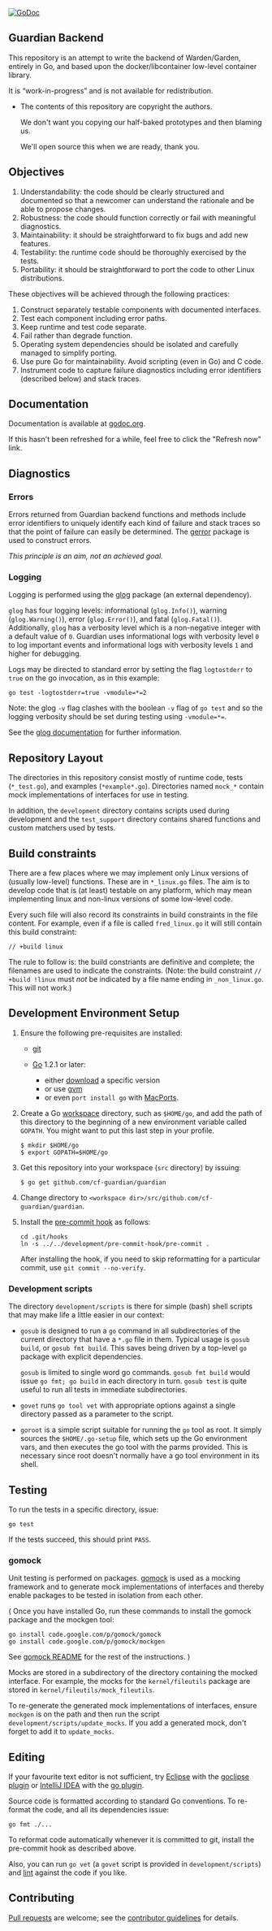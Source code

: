 [![GoDoc](https://godoc.org/github.com/cf-guardian/guardian-backend?status.png)](https://godoc.org/github.com/cf-guardian/guardian-backend)

## Guardian Backend

This repository is an attempt to write the backend of Warden/Garden, entirely in Go,
and based upon the docker/libcontainer low-level container library.

It is “work-in-progress” and is not available for redistribution.

- The contents of this repository are copyright the authors.

    We don't want you copying our half-baked prototypes and then
blaming us.

    We'll open source this when we are ready, thank you.

## Objectives

1. Understandability: the code should be clearly structured and documented so that a newcomer can understand the rationale and be able to propose changes.
1. Robustness: the code should function correctly or fail with meaningful diagnostics.
1. Maintainability: it should be straightforward to fix bugs and add new features.
1. Testability: the runtime code should be thoroughly exercised by the tests.
1. Portability: it should be straightforward to port the code to other Linux distributions.

These objectives will be achieved through the following practices:

1. Construct separately testable components with documented interfaces.
1. Test each component including error paths.
1. Keep runtime and test code separate.
1. Fail rather than degrade function.
1. Operating system dependencies should be isolated and carefully managed to simplify porting.
1. Use pure Go for maintainability. Avoid scripting (even in Go) and C code.
1. Instrument code to capture failure diagnostics including error identifiers (described below) and stack traces.

## Documentation

Documentation is available at [godoc.org](http://godoc.org/github.com/cf-guardian/guardian-backend).

If this hasn't been refreshed for a while, feel free to click the "Refresh now" link.

## Diagnostics

### Errors

Errors returned from Guardian backend functions and methods include error identifiers to uniquely identify each kind of failure and stack traces so that the point of failure can easily be determined. The [gerror](gerror) package is used to construct errors.

*This principle is an aim, not an achieved goal.*

### Logging

Logging is performed using the [glog](https://github.com/golang/glog) package (an external dependency).

`glog` has four logging levels: informational (`glog.Info()`), warning (`glog.Warning()`), error (`glog.Error()`), and fatal (`glog.Fatal()`). Additionally, `glog` has a verbosity level  which is a non-negative integer with a default value of `0`. Guardian uses informational logs with verbosity level `0` to log important events and informational logs with verbosity levels `1` and higher for debugging.

Logs may be directed to standard error by setting the flag `logtostderr` to `true` on the go invocation, as in this example:

```
go test -logtostderr=true -vmodule=*=2
```

Note: the glog `-v` flag clashes with the boolean `-v` flag of `go test` and so the logging verbosity should be set during testing using `-vmodule=*=`.

See the [glog documentation](http://godoc.org/github.com/golang/glog) for further information.

## Repository Layout

The directories in this repository consist mostly of runtime code, tests (`*_test.go`), and examples (`*example*.go`). Directories named `mock_*` contain mock implementations of interfaces for use in testing.

In addition, the `development` directory contains scripts used during development and the `test_support` directory contains shared functions and custom matchers used by tests.

## Build constraints

There are a few places where we may implement only Linux versions of (usually low-level) functions. These are in
`*_linux.go` files. The aim is to develop code that is (at least) testable on any platform, which may mean implementing linux and non-linux versions of some low-level code.

Every such file will also record its constraints in build constraints in the file content. For example, even if a file is called `fred_linux.go` it will still contain this build constraint:

```
// +build linux
```

The rule to follow is: the build constriants are definitive and complete; the filenames are used to indicate the constraints. (Note: the build constraint `// +build !linux` must *not* be indicated by a file name ending in `_non_linux.go`. This will not work.)

## Development Environment Setup

1. Ensure the following pre-requisites are installed:
    * [git](http://git-scm.com/downloads)
    * [Go](http://golang.org/) 1.2.1 or later:

        - either [download](http://golang.org/doc/install) a specific version
        - or use [gvm](https://github.com/moovweb/gvm)
        - or even `port install go` with [MacPorts](http://www.macports.org/).

2. Create a Go [workspace](http://golang.org/doc/code.html#Organization) directory, such as `$HOME/go`, and add the path of this directory to the
beginning of a new environment variable called `GOPATH`. You might want to put this last step in your profile.

    ```
    $ mkdir $HOME/go
    $ export GOPATH=$HOME/go
    ```

3. Get this repository into your workspace (`src` directory) by issuing:

    ```
    $ go get github.com/cf-guardian/guardian
    ```

4. Change directory to `<workspace dir>/src/github.com/cf-guardian/guardian`.

5. Install the [pre-commit hook](https://github.com/jbrukh/git-gofmt) as follows:

    ```
    cd .git/hooks
    ln -s ../../development/pre-commit-hook/pre-commit .
    ```

    After installing the hook, if you need to skip reformatting for a particular commit, use `git commit --no-verify`.

### Development scripts

The directory `development/scripts` is there for simple (bash) shell scripts that may make life a little easier in our context:

* `gosub` is designed to run a `go` command in all subdirectories of the current directory that have a
  `*.go` file in them. Typical usage is `gosub build`, or `gosub fmt build`. This saves being driven by a
  top-level `go` package with explicit dependencies.

    `gosub` is limited to single word go commands. `gosub fmt build` would issue `go fmt; go build` in each
    directory in turn. `gosub test` is quite useful to run all tests in immediate subdirectories.

* `govet` runs `go tool vet` with appropriate options against a single directory passed as a parameter to the
  script.

* `goroot` is a simple script suitable for running the `go` tool as root. It simply sources the
  `$HOME/.go-setup` file, which sets up the Go environment vars, and then executes the go tool with the
  parms provided. This is necessary since root doesn't normally have a go tool environment in its shell.

## Testing

To run the tests in a specific directory, issue:

```
go test
```

If the tests succeed, this should print `PASS`.

### gomock

Unit testing is performed on packages. [gomock](http://godoc.org/code.google.com/p/gomock/gomock) is
used as a mocking framework and to generate mock implementations of interfaces and thereby enable
packages to be tested in isolation from each other.

( Once you have installed Go, run these commands to install the gomock package and the mockgen tool:

```
go install code.google.com/p/gomock/gomock
go install code.google.com/p/gomock/mockgen
```

See [gomock README](https://code.google.com/p/gomock/source/browse/README.md) for the rest of the instructions. )

Mocks are stored in a subdirectory of the directory containing the mocked interface.
For example, the mocks for the `kernel/fileutils` package are stored in `kernel/fileutils/mock_fileutils`.

To re-generate the generated mock implementations of interfaces, ensure `mockgen` is on the path and then run the script `development/scripts/update_mocks`. If you add a generated mock, don't forget to add it to `update_mocks`.

## Editing

If your favourite text editor is not sufficient, try [Eclipse](http://www.eclipse.org/downloads/) with the [goclipse plugin](https://github.com/sesteel/goclipse) or [IntelliJ IDEA](http://www.jetbrains.com/idea/) with the [go plugin](https://github.com/go-lang-plugin-org/go-lang-idea-plugin).

Source code is formatted according to standard Go conventions. To re-format the code, and all its
dependencies issue:

```
go fmt ./...
```

To reformat code automatically whenever it is committed to git, install the pre-commit hook as described above.

Also, you can run `go vet` (a `govet` script is provided in `development/scripts`) and
[lint](http://go-lint.appspot.com/github.com/cf-guardian/guardian) against the code if you like.

## Contributing

[Pull requests](http://help.github.com/send-pull-requests) are welcome; see the
[contributor guidelines](CONTRIBUTING.md) for details.
